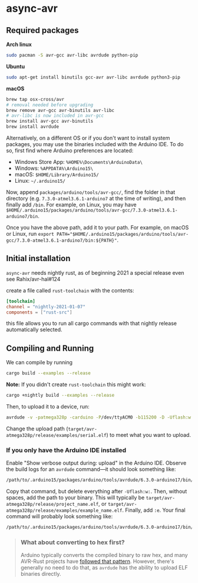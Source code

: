 # async-avr

## Required packages

**Arch linux**

```bash
sudo pacman -S avr-gcc avr-libc avrdude python-pip
```

**Ubuntu**

```bash
sudo apt-get install binutils gcc-avr avr-libc avrdude python3-pip
```

**macOS**

```bash
brew tap osx-cross/avr
# removal needed before upgrading
brew remove avr-gcc avr-binutils avr-libc
# avr-libc is now included in avr-gcc
brew install avr-gcc avr-binutils
brew install avrdude
```

Alternatively, on a different OS or if you don't want to install system packages, you may use the
binaries included with the Arduino IDE. To do so, first find where Arduino preferences are located:

- Windows Store App: `%HOME%\Documents\ArduinoData\`
- Windows: `%APPDATA%\Arduino15\`
- macOS: `$HOME/Library/Arduino15/`
- Linux: `~/.arduino15/`

Now, append `packages/arduino/tools/avr-gcc/`, find the folder in that directory (e.g.
`7.3.0-atmel3.6.1-arduino7` at the time of writing), and then finally add `/bin`. For example, on
Linux, you may have `$HOME/.arduino15/packages/arduino/tools/avr-gcc/7.3.0-atmel3.6.1-arduino7/bin`.

Once you have the above path, add it to your path. For example, on macOS or Linux, run
`export PATH="$HOME/.arduino15/packages/arduino/tools/avr-gcc/7.3.0-atmel3.6.1-arduino7/bin:${PATH}"`.

## Initial installation

`async-avr` needs nightly rust, as of beginning 2021 a special release even see Rahix/avr-hal#124

create a file called `rust-toolchain` with the contents:

```toml
[toolchain]
channel = "nightly-2021-01-07"
components = ["rust-src"]
```

this file allows you to run all cargo commands with that nightly release automatically selected.

## Compiling and Running

We can compile by running

```bash
cargo build --examples --release
```

**Note:** If you didn't create `rust-toolchain` this might work:

```bash
cargo +nightly build --examples --release
```

Then, to upload it to a device, run:

```bash
avrdude -v -patmega328p -carduino -P/dev/ttyACM0 -b115200 -D -Uflash:w:target/avr-atmega328p/release/examples/serial.elf:e
```

Change the upload path (`target/avr-atmega328p/release/examples/serial.elf`) to meet what you want
to upload.

### If you only have the Arduino IDE installed

Enable "Show verbose output during: upload" in the Arduino IDE. Observe the build logs for an
`avrdude` command—it should look something like:

```bash
/path/to/.arduino15/packages/arduino/tools/avrdude/6.3.0-arduino17/bin/avrdude -C/path/to/.arduino15/packages/arduino/tools/avrdude/6.3.0-arduino17/etc/avrdude.conf -v -patmega328p -carduino -P/dev/ttyACM0 -b115200 -D -Uflash:w:/tmp/arduino_build_721874/Blink.ino.hex:i
```

Copy that command, but delete everything after `-Uflash:w:`. Then, without spaces, add the path to
your binary. This will typically be `target/avr-atmega328p/release/project_name.elf`, or
`target/avr-atmega328p/release/examples/example_name.elf`. Finally, add `:e`. Your final command
will probably look something like:

```bash
/path/to/.arduino15/packages/arduino/tools/avrdude/6.3.0-arduino17/bin/avrdude -C/path/to/.arduino15/packages/arduino/tools/avrdude/6.3.0-arduino17/etc/avrdude.conf -v -patmega328p -carduino -P/dev/ttyACM0 -b115200 -D -Uflash:w:target/avr-atmega328p/release/example/serial.elf:e
```

> ### What about converting to hex first?
>
> Arduino typically converts the compiled binary to raw hex, and many AVR-Rust projects have
> [followed that pattern][avr-objcopy]. However, there's generally no need to do that, as `avrdude`
> has the ability to upload ELF binaries directly.

[avr-objcopy]:
  https://github.com/Rahix/avr-hal/blob/bfc5dfe67107a68b4a673e54532354af126cb3ba/mkhex.sh#L32
